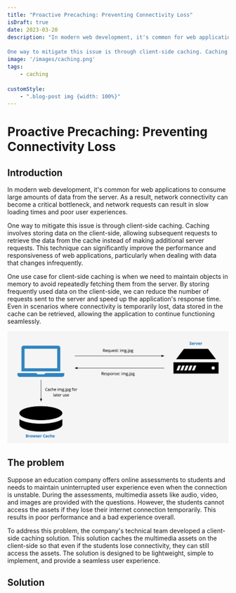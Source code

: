```yaml
---
title: "Proactive Precaching: Preventing Connectivity Loss"
isDraft: true
date: 2023-03-20
description: "In modern web development, it's common for web applications to consume large amounts of data from the server. As a result, network connectivity can become a critical bottleneck, and network requests can result in slow loading times and poor user experiences.

One way to mitigate this issue is through client-side caching. Caching involves storing data on the client-side, allowing subsequent requests to retrieve the data from the cache instead of making additional server requests. This technique can significantly improve the performance and responsiveness of web applications, particularly when dealing with data that changes infrequently."
image: '/images/caching.png'
tags:
    - caching

customStyle: 
    - ".blog-post img {width: 100%}"
---
```

# Proactive Precaching: Preventing Connectivity Loss

## Introduction
In modern web development, it's common for web applications to consume large amounts of data from the server. As a result, network connectivity can become a critical bottleneck, and network requests can result in slow loading times and poor user experiences.

One way to mitigate this issue is through client-side caching. Caching involves storing data on the client-side, allowing subsequent requests to retrieve the data from the cache instead of making additional server requests. This technique can significantly improve the performance and responsiveness of web applications, particularly when dealing with data that changes infrequently.

One use case for client-side caching is when we need to maintain objects in memory to avoid repeatedly fetching them from the server. By storing frequently used data on the client-side, we can reduce the number of requests sent to the server and speed up the application's response time. Even in scenarios where connectivity is temporarily lost, data stored in the cache can be retrieved, allowing the application to continue functioning seamlessly.

![caching](/images/caching.png "")

## The problem

Suppose an education company offers online assessments to students and needs to maintain uninterrupted user experience even when the connection is unstable. During the assessments, multimedia assets like audio, video, and images are provided with the questions. However, the students cannot access the assets if they lose their internet connection temporarily. This results in poor performance and a bad experience overall.

To address this problem, the company's technical team developed a client-side caching solution. This solution caches the multimedia assets on the client-side so that even if the students lose connectivity, they can still access the assets. The solution is designed to be lightweight, simple to implement, and provide a seamless user experience.

## Solution
